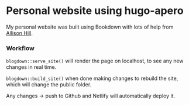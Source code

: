 # Personal website using hugo-apero

My personal website was built using Bookdown with lots of help from [Allison Hill](https://www.apreshill.com/blog/2020-12-new-year-new-blogdown/).

### Workflow

`blogdown::serve_site()` will render the page on localhost, to see any new changes in real time.

`blogdown::build_site()` when done making changes to rebuild the site, which will change the public folder.

Any changes -> push to Github and Netlify will automatically deploy it.
